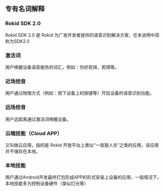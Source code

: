 ## 专有名词解释

### Rokid SDK 2.0

Rokid SDK 2.0 是 Rokid 为广发开发者提供的语音识别解决方案，在本说明中简称为SDK2.0

### 激活词

用户唤醒设备语音服务的词汇，例如：你好若琪、若琪等。

### 近场拾音

用户通过物理方式（例如：按下设备上的按键等）开启设备的语音识别功能。

### 远场拾音

用户远距离通过激活词唤醒设备。

### 云端技能（Cloud APP）

又叫做云应用，指的是 Rokid 开放平台上类似“一夜狼人杀”之类的应用，该应用并不储存在本地。

### 本地技能 

用户通过Android开发最终打包形成APP的形式安装上设备的应用，一般情况下，本地技能多为控制设备硬件（类似灯光等）
